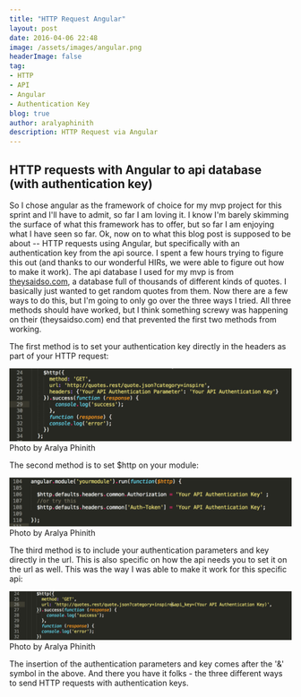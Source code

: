 ```yaml
---
title: "HTTP Request Angular"
layout: post
date: 2016-04-06 22:48
image: /assets/images/angular.png
headerImage: false
tag:
- HTTP
- API
- Angular
- Authentication Key
blog: true
author: aralyaphinith
description: HTTP Request via Angular
---
```


<div class="breaker"></div>

## HTTP requests with Angular to api database (with authentication key)

So I chose angular as the framework of choice for my mvp project for this sprint and I'll have to admit, so far I am loving it.  I know I'm barely skimming the surface of what this framework has to offer, but so far I am enjoying what I have seen so far.  Ok, now on to what this blog post is supposed to be about -- HTTP requests using Angular, but specifically with an authentication key from the api source.  I spent a few hours trying to figure this out (and thanks to our wonderful HIRs, we were able to figure out how to make it work).  The api database I used for my mvp is from <a href="https://theysaidso.com">theysaidso.com</a>, a database full of thousands of different kinds of quotes.  I basically just wanted to get random quotes from them.  Now there are a few ways to do this, but I'm going to only go over the three ways I tried.  All three methods should have worked, but I think something screwy was happening on their (theysaidso.com) end that prevented the first two methods from working.

The first method is to set your authentication key directly in the headers as part of your HTTP request:

<div class="angular1-image">
  <img class="image" src="../assets/images/angular1.png" alt="authentication key">
  <figcaption class="caption">Photo by Aralya Phinith</figcaption>
</div>

The second method is to set $http on your module:

<div class="angular2-image">
  <img class="image" src="../assets/images/angular2.png" alt="$HTTP Request">
  <figcaption class="caption">Photo by Aralya Phinith</figcaption>
</div>

The third method is to include your authentication parameters and key directly in the url.  This is also specific on how the api needs you to set it on the url as well.  This was the way I was able to make it work for this specific api:

<div class="angular3-image">
  <img class="image" src="../assets/images/angular3.png" alt="Authentication Params">
  <figcaption class="caption">Photo by Aralya Phinith</figcaption>
</div>

The insertion of the authentication parameters and key comes after the '&' symbol in the above.  And there you have it folks - the three different ways to send HTTP requests with authentication keys.